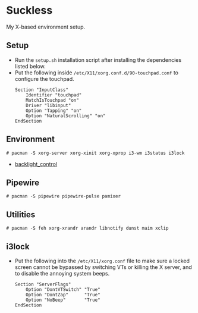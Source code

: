 # Suckless

My X-based environment setup.


## Setup

* Run the `setup.sh` installation script after installing the dependencies
  listed below.
* Put the following inside `/etc/X11/xorg.conf.d/90-touchpad.conf` to configure
  the touchpad.
  ```
  Section "InputClass"
      Identifier "touchpad"
      MatchIsTouchpad "on"
      Driver "libinput"
      Option "Tapping" "on"
      Option "NaturalScrolling" "on"
  EndSection
  ```


## Environment

```
# pacman -S xorg-server xorg-xinit xorg-xprop i3-wm i3status i3lock
```
* [backlight_control](https://aur.archlinux.org/packages/backlight_control/)


## Pipewire
```
# pacman -S pipewire pipewire-pulse pamixer
```


## Utilities

```
# pacman -S feh xorg-xrandr arandr libnotify dunst maim xclip
```


## i3lock

* Put the following into the `/etc/X11/xorg.conf` file to make sure a locked
  screen cannot be bypassed by switching VTs or killing the X server, and to
  disable the annoying system beeps.
  ```
  Section "ServerFlags"
      Option "DontVTSwitch" "True"
      Option "DontZap"      "True"
      Option "NoBeep"       "True"
  EndSection
  ```
